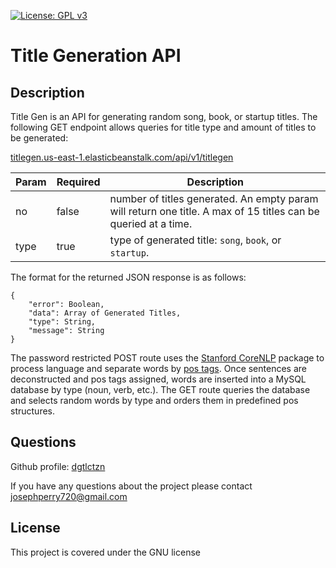 [![License: GPL v3](https://img.shields.io/badge/License-GPLv3-blue.svg)](https://www.gnu.org/licenses/gpl-3.0)
# Title Generation API


## Description
Title Gen is an API for generating random song, book, or startup titles.
The following GET endpoint allows queries for title type and amount of titles to be generated:

[titlegen.us-east-1.elasticbeanstalk.com/api/v1/titlegen](http://titlegen.us-east-1.elasticbeanstalk.com/api/v1/titlegen?type=song&no=4)

Param | Required | Description
------|----------|------------
no | false | number of titles generated. An empty param will return one title. A max of 15 titles can be queried at a time.
type | true | type of generated title: `song`, `book`, or `startup`.

The format for the returned JSON response is as follows:

```
{
    "error": Boolean,
    "data": Array of Generated Titles,
    "type": String,
    "message": String
}
```
The password restricted POST route uses the [Stanford CoreNLP](https://stanfordnlp.github.io/CoreNLP/) package to process language and separate words by [pos tags](https://cs.nyu.edu/grishman/jet/guide/PennPOS.html).
Once sentences are deconstructed and pos tags assigned, words are inserted into a MySQL database by type (noun, verb, etc.). 
The GET route queries the database and selects random words by type and orders them in predefined pos structures. 

## Questions
Github profile: [dgtlctzn](https://github.com/dgtlctzn)

If you have any questions about the project please contact josephperry720@gmail.com
## License
This project is covered under the GNU license